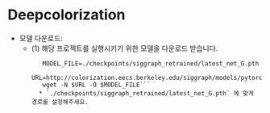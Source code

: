 # Deepcolorization

- 모델 다운로드:
    * (1) 해당 프로젝트를 실행시키기 위한 모델을 다운로드 받습니다.
      ```mkdir -p ./checkpoints/siggraph_retrained
         MODEL_FILE=./checkpoints/siggraph_retrained/latest_net_G.pth
         URL=http://colorization.eecs.berkeley.edu/siggraph/models/pytorch.pth
         wget -N $URL -O $MODEL_FILE```
        * `./checkpoints/siggraph_retrained/latest_net_G.pth` 에 맞게 경로를 설정해주세요.
